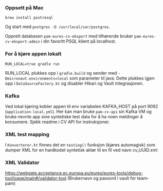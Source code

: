 
### Oppsett på Mac
`brew install postresql`

Og start med `postgres -D /usr/local/var/postgres`.

Opprett databasen `pam-eures-cv-eksport` med tilhørende bruker `pam-eures-cv-eksport-admin` i din favoritt PSQL klient 
på localhost.

### For å kjøre appen lokalt

`RUN_LOCAL=true gradle run`

RUN_LOCAL plukkes opp i `gradle.build` og sender med `-Dmicronaut.environments=local` som parameter til java.
Dette plukkes igjen opp i  `DataSourceFactory.kt` og disabler Hikari og Vault integrasjonen.


### Kafka

Ved lokal kjøring kobler appen til env variabelen KAFKA_HOST på port 9092 (`application-local.yml`). Her kan man bruke 
`pam-cv-api` sin Kafka VM og bruke nevnte app sine syntetiske test data for å ha noen meldinger å konsumere. Sjekk 
readme i CV API for instruksjoner.

### XML test mapping
I `Konverterer.kt` finnes det en `testing()` funksjon (kjøres automagisk) som dumper XML for en hardkodet syntetisk 
aktør til en fil ved navn cv_UUID.xml

### XML Validator
https://webgate.acceptance.ec.europa.eu/eures/eures-tools/debug-tool/page/main#/validator-tool
(Brukernavn og passord i vault for team-pam)